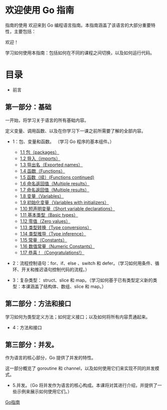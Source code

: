 # 欢迎使用 Go 指南

指南的使用
欢迎来到 Go 编程语言指南。本指南涵盖了该语言的大部分重要特性，主要包括：

欢迎！

学习如何使用本指南：包括如何在不同的课程之间切换，以及如何运行代码。

# 目录

* 前言

## 第一部分：基础

一开始，将学习关于语言的所有基础内容。

定义变量、调用函数、以及在你学习下一课之前所需要了解的全部内容。

* 1：包、变量和函数。 （学习 Go 程序的基本组件。）
	* [1.1 包（packages）](https://github.com/alphaeye/go-zh/blob/master/tour/01.01.md)
	* [1.2 导入（imports）](https://github.com/alphaeye/go-zh/blob/master/tour/01.02.md)
	* [1.3 导出名（Exported names）](https://github.com/alphaeye/go-zh/blob/master/tour/01.03.md)
	* [1.4 函数（Functions）](https://github.com/alphaeye/go-zh/blob/master/tour/01.04.md)
	* [1.5 函数（续）(Functions continued)](https://github.com/alphaeye/go-zh/blob/master/tour/01.05.md)
	* [1.6 命名返回值（Multiple results）](https://github.com/alphaeye/go-zh/blob/master/tour/01.06.md)
	* [1.7 命名返回值（Multiple results）](https://github.com/alphaeye/go-zh/blob/master/tour/01.07.md)
	* [1.8 变量（Variables）](https://github.com/alphaeye/go-zh/blob/master/tour/01.08.md)
	* [1.9 初始化变量（Variables with initializers）](https://github.com/alphaeye/go-zh/blob/master/tour/01.09.md)
	* [1.10 短声明变量（Short variable declarations）](https://github.com/alphaeye/go-zh/blob/master/tour/01.10.md)
	* [1.11 基本类型（Basic types）](https://github.com/alphaeye/go-zh/blob/master/tour/01.11.md)
	* [1.12 零值（Zero values）](https://github.com/alphaeye/go-zh/blob/master/tour/01.12.md)
	* [1.13 类型转换（Type conversions）](https://github.com/alphaeye/go-zh/blob/master/tour/01.13.md)
	* [1.14 类型推导（Type inference）](https://github.com/alphaeye/go-zh/blob/master/tour/01.14.md)
	* [1.15 常量（Constants）](https://github.com/alphaeye/go-zh/blob/master/tour/01.15.md)
	* [1.16 数值常量（Numeric Constants）](https://github.com/alphaeye/go-zh/blob/master/tour/01.16.md)
	* [1.17 恭喜！（Congratulations!）](https://github.com/alphaeye/go-zh/blob/master/tour/01.17.md)

* 2：流程控制语句：for、if、else 、switch 和 defer。（学习如何用条件、循环、开关和推迟语句控制代码的流程。）

* 3：复杂类型： struct、slice 和 map。（学习如何基于已有类型定义新的类型：本课涵盖了结构体、数组、slice 和 map。）

## 第二部分：方法和接口

学习如何为类型定义方法；如何定义接口；以及如何将所有内容贯通起来。

* 4：方法和接口

## 第三部分：并发。

作为语言的核心部分，Go 提供了并发的特性。

这一部分概览了 goroutine 和 channel，以及如何使用它们来实现不同的并发模式。

* 5.并发。（Go 将并发作为语言的核心构成。本课将对其进行介绍，并提供了一些示例来展示如何使用它们。）


[Go指南](https://tour.go-zh.org/list)
